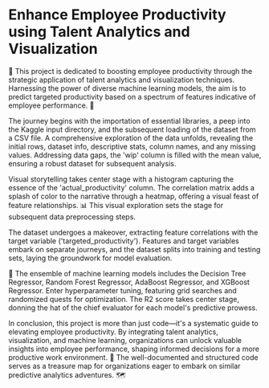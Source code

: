 # Enhance Employee Productivity using Talent Analytics and Visualization
🚀 This project is dedicated to boosting employee productivity through the strategic application of talent analytics and visualization techniques. Harnessing the power of diverse machine learning models, the aim is to predict targeted productivity based on a spectrum of features indicative of employee performance. 🤖

The journey begins with the importation of essential libraries, a peep into the Kaggle input directory, and the subsequent loading of the dataset from a CSV file. A comprehensive exploration of the data unfolds, revealing the initial rows, dataset info, descriptive stats, column names, and any missing values. Addressing data gaps, the 'wip' column is filled with the mean value, ensuring a robust dataset for subsequent analysis.

Visual storytelling takes center stage with a histogram capturing the essence of the 'actual_productivity' column. The correlation matrix adds a splash of color to the narrative through a heatmap, offering a visual feast of feature relationships. 📊 This visual exploration sets the stage for subsequent data preprocessing steps.

The dataset undergoes a makeover, extracting feature correlations with the target variable ('targeted_productivity'). Features and target variables embark on separate journeys, and the dataset splits into training and testing sets, laying the groundwork for model evaluation.

🤖 The ensemble of machine learning models includes the Decision Tree Regressor, Random Forest Regressor, AdaBoost Regressor, and XGBoost Regressor. Enter hyperparameter tuning, featuring grid searches and randomized quests for optimization. The R2 score takes center stage, donning the hat of the chief evaluator for each model's predictive prowess.

In conclusion, this project is more than just code—it's a systematic guide to elevating employee productivity. By integrating talent analytics, visualization, and machine learning, organizations can unlock valuable insights into employee performance, shaping informed decisions for a more productive work environment. 🌟 The well-documented and structured code serves as a treasure map for organizations eager to embark on similar predictive analytics adventures. 🗺️
